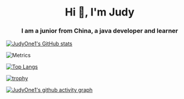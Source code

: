 <!--
**JudyOne1/JudyOne1** is a ✨ _special_ ✨ repository because its `README.md` (this file) appears on your GitHub profile.

Here are some ideas to get you started:

- 🔭 I’m currently working on ...
- 🌱 I’m currently learning ...
- 👯 I’m looking to collaborate on ...
- 🤔 I’m looking for help with ...
- 💬 Ask me about ...
- 📫 How to reach me: ...
- 😄 Pronouns: ...
- ⚡ Fun fact: ...
-->

<h1 align="center">Hi 👋, I'm Judy</h1>
<h3 align="center">I am a junior from China, a java developer and learner</h3>

[![JudyOne1's GitHub stats](https://github-readme-stats.vercel.app/api?username=JudyOne1&show_icons=true&count_private=true&theme=ambient_gradient&hide=issues,contribs )](https://github.com/anuraghazra/github-readme-stats)

![Metrics](https://metrics.lecoq.io/JudyOne1?template=classic&isocalendar=1&base=header%2C%20activity%2C%20community%2C%20repositories%2C%20metadata&base.indepth=false&base.hireable=false&base.skip=false&isocalendar=false&isocalendar.duration=half-year&config.timezone=Asia%2FShanghai)

[![Top Langs](https://github-readme-stats.vercel.app/api/top-langs/?username=JudyOne1&layout=compact)](https://github.com/anuraghazra/github-readme-stats)


[![trophy](https://github-profile-trophy.vercel.app/?username=Augenstern-creator&theme=onedark)](https://github.com/ryo-ma/github-profile-trophy)

[![JudyOne1's github activity graph](https://github-readme-activity-graph.vercel.app/graph?username=JudyOne1&theme=high-contrast)](https://github.com/ashutosh00710/github-readme-activity-graph)



